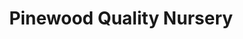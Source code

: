 ---
title: "Pinewood Quality Nursery"
url: /glen-waverley/pinewood-quality-nursery/
shop: Garten-Center
---